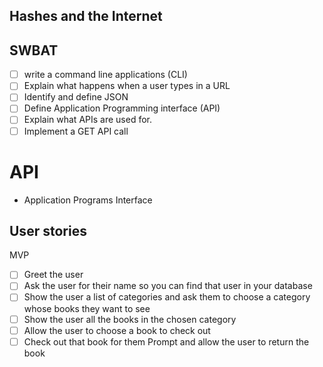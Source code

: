 ## Hashes and the Internet

## SWBAT
- [ ] write a command line applications (CLI) 
- [ ] Explain what happens when a user types in a URL
- [ ] Identify and define JSON
- [ ] Define Application Programming interface (API)
- [ ] Explain what APIs are used for.
- [ ] Implement  a GET API call
# API
- Application Programs Interface
## User stories
MVP
- [ ] Greet the user
- [ ] Ask the user for their name so you can find that user in your database
- [ ] Show the user a list of categories and ask them to choose a category whose books they want to see
- [ ] Show the user all the books in the chosen category
- [ ] Allow the user to choose a book to check out
- [ ] Check out that book for them
Prompt and allow the user to return the book